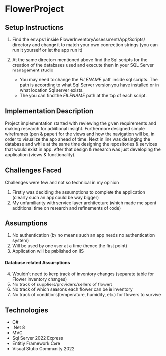 # FlowerProject

## Setup Instructions
1) Find the env.ps1 inside FlowerInventoryAssessment/App/Scripts/ directory and change it to match your own connection strings (you can run it yourself or let the app run it)
2) At the same directory mentioned above find the Sql scripts for the creation of the databases used and execute them in your SQL Server management studio

   - You may need to change the *FILENAME* path inside sql scripts. The path is according to what Sql Server version you have installed or in what location Sql server exists.
   - The you can find the *FILENAME* path at the top of each script.

## Implementation Description
Project implementation started with reviewing the given requirements and making research for additional insight. Furthermore designed simple wireframes (pen & paper) for the views and how the navigation will be, in order to visualize the app ahead of time. Next in line was desinging the database and while at the same time designing the repositories & services that would exist in app. After that design & research was just developing the application (views & functionality).

## Challenges Faced
Challenges were few and not so technical in my opinion
1)   Firstly was deciding the assumptions to complete the application (clearly such an app could be way bigger)
2)   My unfamiliarity with service layer architecture (which made me spent additional time on research and refinements of code)

## Assumptions
1)   No authentication (by no means such an app needs no authentication system)
2)   Will be used by one user at a time (hence the first point)
3)   Application will be published on IIS
####   Database related Assumptions
4)   Wouldn't need to keep track of inventory changes (separate table for Flower inventory changes)
5)   No track of suppliers/providers/sellers of flowers
6)   No track of which seasons each flower can be in inventory
7)   No track of conditions(temperature, humidity, etc.) for flowers to survive

## Technologies
- C#
- .Net 8
- MVC
- Sql Server 2022 Express
- Entitiy Framework Core
- Visual Stutio Community 2022
